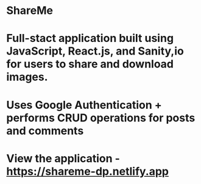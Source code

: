 # ShareMe
# Full-stact application built using JavaScript, React.js, and Sanity,io for users to share and download images. 
# Uses Google Authentication + performs CRUD operations for posts and comments

# View the application - https://shareme-dp.netlify.app
